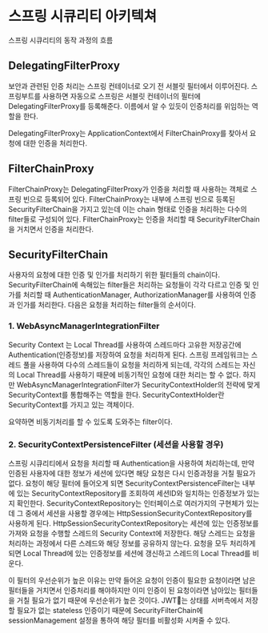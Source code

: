 # 스프링 시큐리티 아키텍쳐
스프링 시큐리티의 동작 과정의 흐름

## DelegatingFilterProxy
보안과 관련된 인증 처리는 스프링 컨테이너로 오기 전 서블릿 필터에서 이루어진다.
스프링부트를 사용하면 자동으로 스프링은 서블릿 컨테이너의 필터에 DelegatingFilterProxy를 등록해준다. 이름에서 알 수 있듯이 인증처리를 위임하는 역할을 한다. <br>


DelegatingFilterProxy는 ApplicationContext에서 FilterChainProxy를 찾아서 요청에 대한 인증을 처리한다.

## FilterChainProxy
FilterChainProxy는 DelegatingFilterProxy가 인증을 처리할 때 사용하는 객체로 스프링 빈으로 등록되어 있다. FilterChainProxy는 내부에 스프링 빈으로 등록된 SecurityFilterChain을 가지고 있는데 이는 chain 형태로 인증을 처리하는 다수의 filter들로 구성되어 있다. FilterChainProxy는 인증을 처리할 때 SecurityFilterChain을 거치면서 인증을 처리한다.

## SecurityFilterChain
사용자의 요청에 대한 인증 및 인가를 처리하기 위한 필터들의 chain이다. SecurityFilterChain에 속해있는 filter들은 처리하는 요청들이 각각 다르고 인증 및 인가를 처리할 때 AuthenticationManager, AuthorizationManager를 사용하여 인증과 인가를 처리한다. 다음은 요청을 처리하는 filter들의 순서이다.

### 1. WebAsyncManagerIntegrationFilter

Security Context 는 Local Thread를 사용하여 스레드마다 고유한 저장공간에 Authentication(인증정보)를 저장하여 요청을 처리하게 된다. 스프링 프레임워크는 스레드 풀을 사용하여 다수의 스레드들이 요청을 처리하게 되는데, 각각의 스레드는 자신의 Local Thread를 사용하기 때문에 비동기적인 요청에 대한 처리는 할 수 없다. 하지만 WebAsyncManagerIntegrationFilter가 SecurityContextHolder의 전략에 맞게 SecurityContext를 통합해주는 역할을 한다. SecurityContextHolder란 SecurityContext를 가지고 있는 객체이다. 

요약하면 비동기처리를 할 수 있도록 도와주는 filter이다.

### 2. SecurityContextPersistenceFilter (세션을 사용할 경우)

스프링 시큐리티에서 요청을 처리할 때 Authentication을 사용하여 처리하는데, 만약 인증된 사용자에 대한 정보가 세션에 있다면 해당 요청은 다시 인증과정을 거칠 필요가 없다. 요청이 해당 필터에 들어오게 되면 SecurityContextPersistenceFilter는 내부에 있는 SecurityContextRepository를 조회하여 세션ID와 일치하는 인증정보가 있는지 확인한다.
SecurityContextRepository는 인터페이스로 여러가지의 구현체가 있는데 그 중에서 세션을 사용할 경우에는 HttpSessionSecurityContextRepository를 사용하게 된다. HttpSessionSecurityContextRepository는 세션에 있는 인증정보를 가져와 요청을 수행할 스레드의 Security Context에 저장한다. 해당 스레드는 요청을 처리하는 과정에서 다른 스레드와 해당 정보를 공유하지 않는다. 요청을 모두 처리하게 되면 Local Thread에 있는 인증정보를 세션에 갱신하고 스레드의 Local Thread를 비운다.

이 필터의 우선순위가 높은 이유는 만약 들어온 요청이 인증이 필요한 요청이라면 남은 필터들을 거치면서 인증처리를 해야하지만 이미 인증이 된 요청이라면 남아있는 필터들을 거칠 필요가 없기 때문에 우선순위가 높은 것이다.
JWT는 상태를 서버측에서 저장할 필요가 없는 stateless 인증이기 때문에 SecurityFilterChain에 sessionManagement 설정을 통하여 해당 필터를 비활성화 시켜줄 수 있다.



